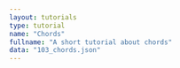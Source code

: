```yaml
---
layout: tutorials
type: tutorial
name: "Chords"
fullname: "A short tutorial about chords"
data: "103_chords.json"
---
```

